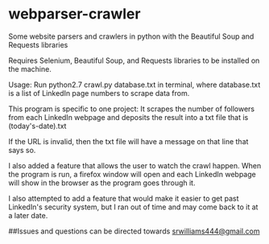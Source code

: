 # webparser-crawler
Some website parsers and crawlers in python with the Beautiful Soup and Requests libraries

Requires Selenium, Beautiful Soup, and Requests libraries to be installed on the machine.


Usage:  Run python2.7 crawl.py database.txt in terminal, where database.txt is a list of LinkedIn page numbers to scrape data from.

This program is specific to one project: It scrapes the number of followers from each LinkedIn webpage and deposits the result into a txt file that is (today's-date).txt

If the URL is invalid, then the txt file will have a message on that line that says so.

I also added a feature that allows the user to watch the crawl happen.  When the program is run, a firefox window will open and each LinkedIn webpage will show in the browser as the program goes through it.

I also attempted to add a feature that would make it easier to get past LinkedIn's security system, but I ran out of time and may come back to it at a later date.

##Issues and questions can be directed towards srwilliams444@gmail.com

